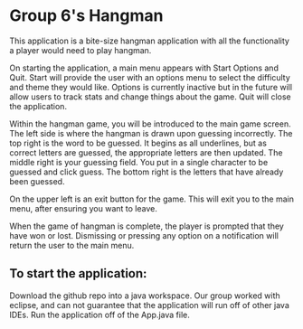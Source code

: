 # Group 6's Hangman
This application is a bite-size hangman application with all the functionality a player would need to play hangman.

On starting the application, a main menu appears with Start Options and Quit. 
Start will provide the user with an options menu to select the difficulty and theme they would like.
Options is currently inactive but in the future will allow users to track stats and change things about the game.
Quit will close the application.

Within the hangman game, you will be introduced to the main game screen.
The left side is where the hangman is drawn upon guessing incorrectly.
The top right is the word to be guessed. It begins as all underlines, but as correct letters are guessed, the appropriate letters are then updated.
The middle right is your guessing field. You put in a single character to be guessed and click guess.
The bottom right is the letters that have already been guessed.

On the upper left is an exit button for the game. This will exit you to the main menu, after ensuring you want to leave.

When the game of hangman is complete, the player is prompted that they have won or lost. Dismissing or pressing any option on a notification will return the user to the main menu.

## To start the application:
Download the github repo into a java workspace. Our group worked with eclipse, and can not guarantee that the application will run off of other java IDEs. Run the application off of the App.java file.
